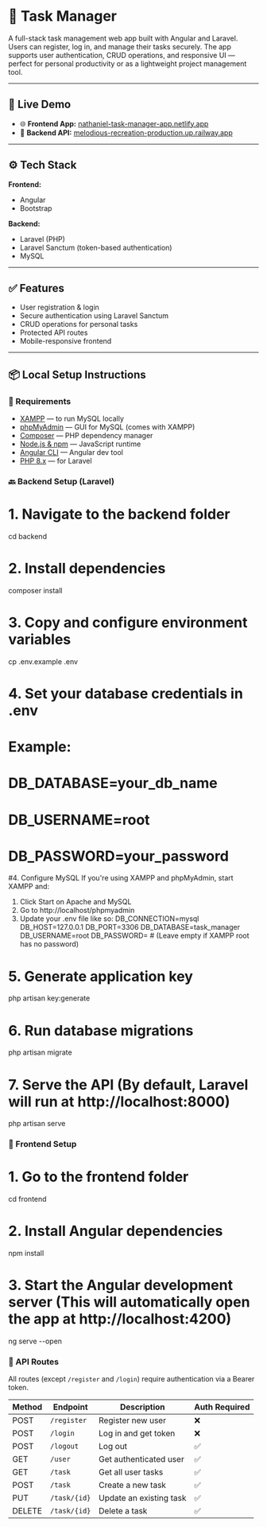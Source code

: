 # 📝 Task Manager

A full-stack task management web app built with Angular and Laravel. Users can register, log in, and manage their tasks securely. The app supports user authentication, CRUD operations, and responsive UI — perfect for personal productivity or as a lightweight project management tool.

---

## 🚀 Live Demo

- 🌐 **Frontend App:** [nathaniel-task-manager-app.netlify.app](https://nathaniel-task-manager-app.netlify.app)
- 🔗 **Backend API:** [melodious-recreation-production.up.railway.app](https://melodious-recreation-production.up.railway.app)

---

## ⚙️ Tech Stack

**Frontend:**  
- Angular  
- Bootstrap

**Backend:**  
- Laravel (PHP)  
- Laravel Sanctum (token-based authentication)  
- MySQL

---

## ✅ Features

- User registration & login
- Secure authentication using Laravel Sanctum
- CRUD operations for personal tasks
- Protected API routes
- Mobile-responsive frontend

---

## 📦 Local Setup Instructions

### 🔧 Requirements

- [XAMPP](https://www.apachefriends.org/index.html) — to run MySQL locally  
- [phpMyAdmin](http://localhost/phpmyadmin) — GUI for MySQL (comes with XAMPP)
- [Composer](https://getcomposer.org/) — PHP dependency manager  
- [Node.js & npm](https://nodejs.org/) — JavaScript runtime  
- [Angular CLI](https://angular.io/cli) — Angular dev tool  
- [PHP 8.x](https://www.php.net/) — for Laravel

### 🔙 Backend Setup (Laravel)

# 1. Navigate to the backend folder
cd backend

# 2. Install dependencies
composer install

# 3. Copy and configure environment variables
cp .env.example .env

# 4. Set your database credentials in .env
# Example:
# DB_DATABASE=your_db_name
# DB_USERNAME=root
# DB_PASSWORD=your_password

#4. Configure MySQL
If you're using XAMPP and phpMyAdmin, start XAMPP and:
 1. Click Start on Apache and MySQL
 2. Go to http://localhost/phpmyadmin
 3. Update your .env file like so:
  DB_CONNECTION=mysql
  DB_HOST=127.0.0.1
  DB_PORT=3306
  DB_DATABASE=task_manager
  DB_USERNAME=root
  DB_PASSWORD=          # (Leave empty if XAMPP root has no password)

# 5. Generate application key
php artisan key:generate

# 6. Run database migrations
php artisan migrate

# 7. Serve the API (By default, Laravel will run at http://localhost:8000)
php artisan serve


### 🎨 Frontend Setup

# 1. Go to the frontend folder
cd frontend

# 2. Install Angular dependencies
npm install

# 3. Start the Angular development server (This will automatically open the app at http://localhost:4200)
ng serve --open


### 🧪 API Routes

All routes (except `/register` and `/login`) require authentication via a Bearer token.

| Method | Endpoint       | Description               | Auth Required |
|--------|----------------|---------------------------|---------------|
| POST   | `/register`    | Register new user         | ❌            |
| POST   | `/login`       | Log in and get token      | ❌            |
| POST   | `/logout`      | Log out                   | ✅            |
| GET    | `/user`        | Get authenticated user    | ✅            |
| GET    | `/task`        | Get all user tasks        | ✅            |
| POST   | `/task`        | Create a new task         | ✅            |
| PUT    | `/task/{id}`   | Update an existing task   | ✅            |
| DELETE | `/task/{id}`   | Delete a task             | ✅            |
